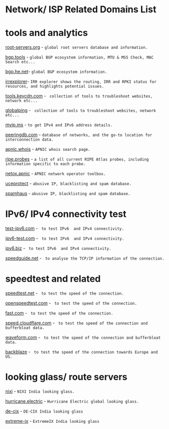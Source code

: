 # Network/ ISP Related Domains List

# tools and analytics
[root-servers.org](https://root-servers.org/) - ```global root servers database and information.```

[bgp.tools](https://bgp.tools/) - ```global BGP ecosystem information, MTU & MSS Check, MAC Search etc...```

[bgp.he.net](https://bgp.he.net/)- ```global BGP ecosystem information.```

[irrexplorer](https://irrexplorer.nlnog.net/)- ```IRR explorer shows the routing, IRR and RPKI status for resources, and highlights potential issues.```

[tools.keycdn.com](https://tools.keycdn.com/) - ``` collection of tools to troubleshoot websites, network etc...```

[globalping](https://www.jsdelivr.com/globalping) - ``` collection of tools to troubleshoot websites, network etc...```

[myip.ms](https://myip.ms) - ```to get IPv4 and IPv6 address details.```

[peeringdb.com](https://www.peeringdb.com/) - ```database of networks, and the go-to location for interconnection data.```

[apnic.whois](https://wq.apnic.net//static/search.html) - ```APNIC whois search page.```

[ripe.probes](https://atlas.ripe.net/probes) - ```a list of all current RIPE Atlas probes, including information specific to each probe.```

[netox.apnic](https://netox.apnic.net/) - ```APNIC network operator toolbox.```

[uceprotect](https://www.uceprotect.net/en/rblcheck.php) - ```abusive IP, blacklisting and spam database.```

[spamhaus](https://www.spamhaus.org/) - ```abusive IP, blacklisting and spam database.```

# IPv6/ IPv4 connectivity test
[test-ipv6.com](https://test-ipv6.com/) - ``` to test IPv6  and IPv4 connectivity.```

[ipv6-test.com](https://ipv6-test.com/) - ``` to test IPv6  and IPv4 connectivity.```

[ipv6.biz](https://ip6.biz/) - ``` to test IPv6  and IPv4 connectivity.```

[speedguide.net](http://www.speedguide.net:8080/) - ``` to analyse the TCP/IP information of the connection.```

# speedtest and related
[speedtest.net](https://www.speedtest.net/) - ``` to test the speed of the connection.```

[openspeedtest.com](https://openspeedtest.com/) - ``` to test the speed of the connection.```

[fast.com](https://fast.com/) - ``` to test the speed of the connection.```

[speed.cloudflare.com](https://speed.cloudflare.com/) - ``` to test the speed of the connection and bufferbloat data.```

[waveform.com](https://www.waveform.com/tools/bufferbloat) - ``` to test the speed of the connection and bufferbloat data.```

[backblaze](https://www.backblaze.com/cloud-backup/resources/speedtest) - ``` to test the speed of the connection towards Europe and US.```

# looking glass/ route servers
[nixi](https://lg.nixi.in/) - ```NIXI India looking glass.```

[hurricane.electric](https://lg.he.net/) - ```Hurricane Electric global looking glass.```

[de-cix](https://alice-lg.theixp.net/) - ```DE-CIX India looking glass```

[extreme-ix](https://lg.extreme-ix.org/lg) - ```ExtremeIX India looking glass```

